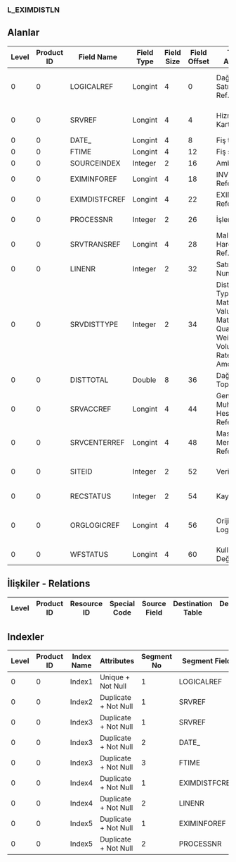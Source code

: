 ### L_EXIMDISTLN

## Alanlar

**Level**|**Product ID**|**Field Name**|**Field Type**|**Field Size**|**Field Offset**|**Türkçe Açıklama**|**Expression**
-----|-----|-----|-----|-----|-----|-----|-----
0|0|LOGICALREF|Longint|4|0|Dağıtım Fişi Satırları Log. Ref.|Distribution Slip Lines Logical Reference
0|0|SRVREF|Longint|4|4|Hizmet Kartları Ref.|Service Cards Reference
0|0|DATE_|Longint|4|8|Fiş tarihi|Slip Date
0|0|FTIME|Longint|4|12|Fiş saati|Slip Hour
0|0|SOURCEINDEX|Integer|2|16|Ambar|Warehouse
0|0|EXIMINFOREF|Longint|4|18|INVEXIMINFO Reference|INVEXIMINFO Reference
0|0|EXIMDISTFCREF|Longint|4|22|EXIMDISTFC Reference|EXIMDISTFC Reference
0|0|PROCESSNR|Integer|2|26|İşlem Sırası|Transaction Order
0|0|SRVTRANSREF|Longint|4|28|Malzeme Hareketleri Ref.|Item Transactions Reference
0|0|LINENR|Integer|2|32|Satır Numarası|Line Number
0|0|SRVDISTTYPE|Integer|2|34|Distribution Type ;1: Material Value;2: Material Quantity;3: Weight;4: Volume;5: Rate;6: Amount01|Distribution Type ;1: Material Value;2: Material Quantity;3: Weight;4: Volume;5: Rate;6: Amount01
0|0|DISTTOTAL|Double|8|36|Dağılacak Toplam|Total to Distribute
0|0|SRVACCREF|Longint|4|44|Genel Muhasebe Hesapları Referansı|General Ledger Accounts Reference
0|0|SRVCENTERREF|Longint|4|48|Masraf Merkezi Referansı|Overhead Pools Reference
0|0|SITEID|Integer|2|52|Veri Merkezi|Data Processing Site
0|0|RECSTATUS|Integer|2|54|Kayıt Durumu|Record Status
0|0|ORGLOGICREF|Longint|4|56|Orijinal Kayıt Log. Ref.|Original Record Logical Reference
0|0|WFSTATUS|Longint|4|60|Kullanımda Değil|Not In Use

## İlişkiler - Relations
**Level**|**Product ID**|**Resource ID**|**Special Code**|**Source Field**|**Destination Table**|**Destination Field**|**Relation Type**|**Extra Condition**
-----|-----|-----|-----|-----|-----|-----|-----|-----

## Indexler
**Level**|**Product ID**|**Index Name**|**Attributes**|**Segment No**|**Segment Field**|**Sense**
-----|-----|-----|-----|-----|-----|-----
0|0|Index1|Unique + Not Null|1|LOGICALREF|Ascending
0|0|Index2|Duplicate + Not Null|1|SRVREF|Ascending
0|0|Index3|Duplicate + Not Null|1|SRVREF|Ascending
0|0|Index3|Duplicate + Not Null|2|DATE_|Ascending
0|0|Index3|Duplicate + Not Null|3|FTIME|Ascending
0|0|Index4|Duplicate + Not Null|1|EXIMDISTFCREF|Ascending
0|0|Index4|Duplicate + Not Null|2|LINENR|Ascending
0|0|Index5|Duplicate + Not Null|1|EXIMINFOREF|Ascending
0|0|Index5|Duplicate + Not Null|2|PROCESSNR|Ascending
